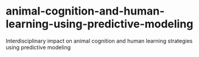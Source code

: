 # animal-cognition-and-human-learning-using-predictive-modeling
Interdisciplinary impact on animal cognition and human learning strategies using predictive modeling
